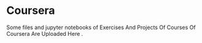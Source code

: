 # Coursera
Some files and jupyter notebooks of Exercises And Projects Of Courses Of Coursera Are Uploaded Here .
